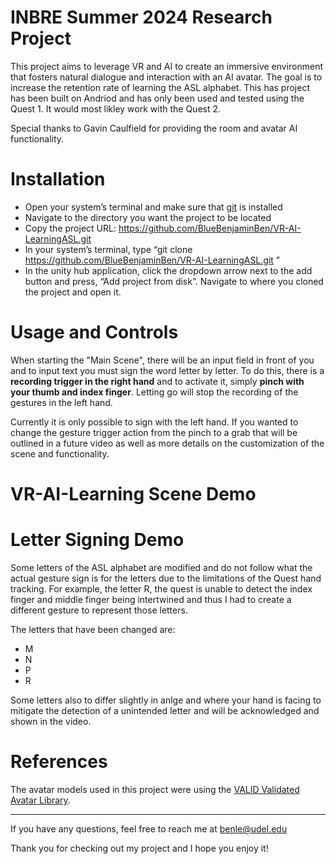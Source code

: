 # INBRE Summer 2024 Research Project
This project aims to leverage VR and AI to create an immersive environment that fosters natural dialogue and interaction with an AI avatar. The goal is to increase the retention rate of learning the ASL alphabet.
This has project has been built on Andriod and has only been used and tested using the Quest 1. It would most likley work with the Quest 2. 

Special thanks to Gavin Caulfield for providing the room and avatar AI functionality.

# Installation

* Open your system’s terminal and make sure that [git](https://git-scm.com/downloads) is installed
* Navigate to the directory you want the project to be located 
* Copy the project URL: https://github.com/BlueBenjaminBen/VR-AI-LearningASL.git
* In your system’s terminal, type “git clone https://github.com/BlueBenjaminBen/VR-AI-LearningASL.git ”
* In the unity hub application, click the dropdown arrow next to the add button and press, “Add project from disk”. Navigate to where you cloned the project and open it.

# Usage and Controls
When starting the "Main Scene", there will be an input field in front of you and to input text you must sign the word letter by letter. To do this, there is a **recording trigger in the right hand** and to activate it, simply **pinch with your thumb and index finger**. Letting go will stop the recording of the gestures in the left hand. 

Currently it is only possible to sign with the left hand. If you wanted to change the gesture trigger action from the pinch to a grab that will be outlined in a future video as well as more details on the customization 
of the scene and functionality.


# VR-AI-Learning Scene Demo


# Letter Signing Demo
Some letters of the ASL alphabet are modified and do not follow what the actual gesture sign is for the letters due to the limitations of the Quest hand tracking. For example, the letter R, the quest is unable to detect
the index finger and middle finger being intertwined and thus I had to create a different gesture to represent those letters. 

The letters that have been changed are:
* M
* N
* P
* R

Some letters also to differ slightly in anlge and where your hand is facing to mitigate the detection of a unintended letter and will be acknowledged and shown in the video.

# References

The avatar models used in this project were using the [VALID Validated Avatar Library](https://github.com/google/valid-avatar-library). 

---

If you have any questions, feel free to reach me at benle@udel.edu

Thank you for checking out my project and I hope you enjoy it!
